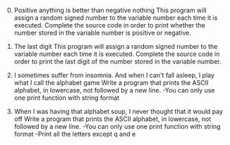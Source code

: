 0. Positive anything is better than negative nothing
This program will assign a random signed number to the variable number each time it is executed. Complete the source code in order to print whether the number stored in the variable number is positive or negative.

1. The last digit
This program will assign a random signed number to the variable number each time it is executed. Complete the source code in order to print the last digit of the number stored in the variable number.

2. I sometimes suffer from insomnia. And when I can't fall asleep, I play what I call the alphabet game
Write a program that prints the ASCII alphabet, in lowercase, not followed by a new line.
-You can only use one print function with string format

3. When I was having that alphabet soup, I never thought that it would pay off
Write a program that prints the ASCII alphabet, in lowercase, not followed by a new line.
-You can only use one print function with string format
-Print all the letters except q and e
